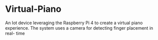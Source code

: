 # Virtual-Piano
An Iot device leveraging the Raspberry Pi 4 to create a virtual piano experience. The system uses a camera for detecting finger placement in real- time
